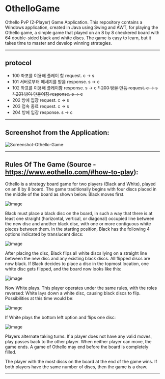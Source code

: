 # OthelloGame
Othello PvP (2-Player) Game Application. This repository contains a Windows application, created in Java using Swing and AWT, for playing the Othello game, a simple game that played on an 8 by 8 checkered board with 64 double-sided black and white discs. The game is easy to learn, but it takes time to master and develop winning strategies.

-----------------------------------------------------------------------------------------------
## protocol

* 100 좌포를 이용해 플레이 함 request. c -> s
* 101 서버로부터 메세지를 받음 response. s -> c
* 102 좌표를 이용해 플레이함 response. s -> c
~~* 200 방을 만듬 request. c -> s~~
~~* 201 방이 만들어짐 response. s -> c~~
* 202 방에 입장 request. c -> s
* 203 접속 종료 request. c -> s
* 204 방에 입장 response. s -> c

-----------------------------------------------------------------------------------------------

Screenshot from the Application:
-----------------------------------------------------------------------------------------------
![Screenshot-Othello-Game](https://user-images.githubusercontent.com/76199286/152112877-cfcc2ad2-0ee4-43c4-aba8-25820666d244.png)

-----------------------------------------------------------------------------------------------

Rules Of The Game (Source - https://www.eothello.com/#how-to-play):
-----------------------------------------------------------------------------------------------

Othello is a strategy board game for two players (Black and White), played on an 8 by 8 board. The game traditionally begins with four discs placed in the middle of the board as shown below. Black moves first.

![image](https://user-images.githubusercontent.com/76199286/152113198-26ea6b71-5832-4e7e-be53-2dd0812c63da.png)

Black must place a black disc on the board, in such a way that there is at least one straight (horizontal, vertical, or diagonal) occupied line between the new disc and another black disc, with one or more contiguous white pieces between them. In the starting position, Black has the following 4 options indicated by translucent discs:

![image](https://user-images.githubusercontent.com/76199286/152113234-9dfefe42-22b5-4303-93af-447013b46550.png)

After placing the disc, Black flips all white discs lying on a straight line between the new disc and any existing black discs. All flipped discs are now black. If Black decides to place a disc in the topmost location, one white disc gets flipped, and the board now looks like this:

![image](https://user-images.githubusercontent.com/76199286/152113257-c1beb9db-536e-4f40-874c-cab4291c6bef.png)

Now White plays. This player operates under the same rules, with the roles reversed: White lays down a white disc, causing black discs to flip. Possibilities at this time would be:

![image](https://user-images.githubusercontent.com/76199286/152113275-7c9f8b13-fc62-477b-b488-74018f6ae443.png)

If White plays the bottom left option and flips one disc:

![image](https://user-images.githubusercontent.com/76199286/152113283-e2d3e36b-5a8b-4872-bfbf-812d926ce09c.png)

Players alternate taking turns. If a player does not have any valid moves, play passes back to the other player. When neither player can move, the game ends. A game of Othello may end before the board is completely filled.

The player with the most discs on the board at the end of the game wins. If both players have the same number of discs, then the game is a draw.

-----------------------------------------------------------------------------------------------
